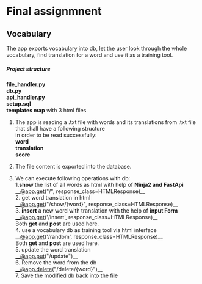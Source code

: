 # Final assignmnent

## Vocabulary

The app exports vocabulary into db, let the user look through the whole vocabulary, find translation for a word and use it as a training tool.

##### Project structure #####
**file_handler.py**  
**db.py**  
**api_handler.py**  
**setup.sql**  
**templates map** with 3 html files  

1. The app is reading a .txt file with words and its translations from .txt file that shall have a following structure  
in order to be read successfully:  
**word**  
**translation**  
**score**  

2. The file content is exported into the database.  

3. We can execute following operations with db:  
   1.**show** the list of all words as html with help of **Ninja2 and FastApi**  
   __@app.get("/", response_class=HTMLResponse)__  
   2. get word translation in html    
   __@app.get("/show/{word}", response_class=HTMLResponse)__  
   3. **insert** a new word with translation with the help of **input Form**  
   __@app.get('/insert', response_class=HTMLResponse)__  
   Both __get__ and __post__ are used here.  
   4. use a vocabulary db as training tool via html interface  
   __@app.get('/random', response_class=HTMLResponse)__  
	Both __get__ and __post__ are used here.  
   5.  update the word translation  
   __@app.put("/update")__  
   6. Remove the word from the db  
   __@app.delete("/delete/{word}")__  
   7. Save the modified db back into the file  
